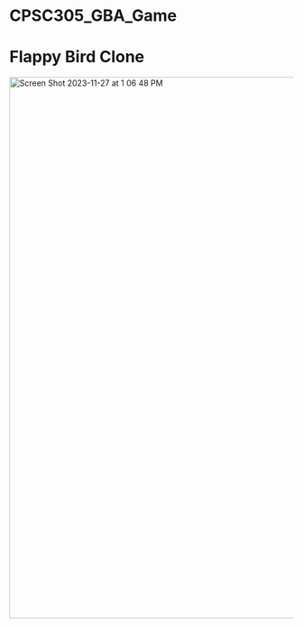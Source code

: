 # CPSC305_GBA_Game

# Flappy Bird Clone

<img width="960" alt="Screen Shot 2023-11-27 at 1 06 48 PM" src="https://github.com/itmacleod1995/CPSC305_GBA_Game/assets/54502182/5cd840ce-616a-40bf-b03d-ab8cbe58c4c7">
